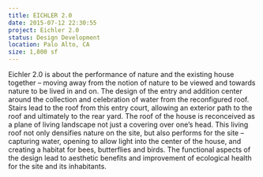 ```yaml
---
title: EICHLER 2.0
date: 2015-07-12 22:30:55
project: Eichler 2.0
status: Design Development
location: Palo Alto, CA
size: 1,800 sf
---
```


Eichler 2.0 is about the performance of nature and the existing house together – moving away from the notion of nature to be viewed and towards nature to be lived in and on. The design of the entry and addition center around the collection and celebration of water from the reconfigured roof. Stairs lead to the roof from this entry court, allowing an exterior path to the roof and ultimately to the rear yard.  The roof of the house is reconceived as a plane of living landscape not just a covering over one’s head. This living roof not only densifies nature on the site, but also performs for the site – capturing water, opening to allow light into the center of the house, and creating a habitat for bees, butterflies and birds. The functional aspects of the design lead to aesthetic benefits and improvement of ecological health for the site and its inhabitants.